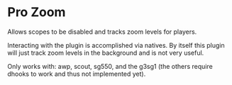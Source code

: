 # Pro Zoom

Allows scopes to be disabled and tracks zoom levels for players.

Interacting with the plugin is accomplished via natives.  By itself this plugin will just track zoom levels in the background and is not very useful.

Only works with: awp, scout, sg550, and the g3sg1 (the others require dhooks to work and thus not implemented yet).
